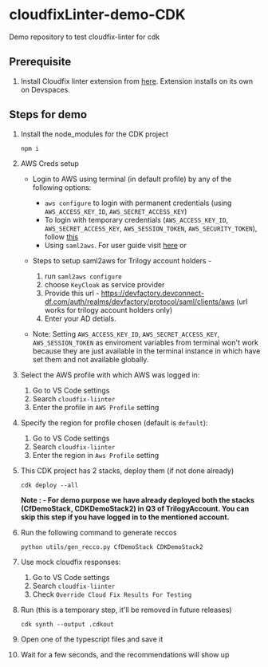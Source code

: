 # cloudfixLinter-demo-CDK
Demo repository to test cloudfix-linter for cdk

## Prerequisite

1. Install Cloudfix linter extension from [here](https://open-vsx.trilogy.devspaces.com/extension/devfactory/cloudfix-linter). Extension installs on its own on Devspaces.

## Steps for demo

1. Install the node_modules for the CDK project
    ```
    npm i
    ```
2. AWS Creds setup
   - Login to AWS using terminal (in default profile) by any of the following options:
     - `aws configure` to login with permanent credentials (using `AWS_ACCESS_KEY_ID`, `AWS_SECRET_ACCESS_KEY`)
     - To login with temporary credentials (`AWS_ACCESS_KEY_ID`, `AWS_SECRET_ACCESS_KEY`, `AWS_SESSION_TOKEN`, `AWS_SECURITY_TOKEN`), follow [this](https://docs.aws.amazon.com/IAM/latest/UserGuide/id_credentials_temp_use-resources.html#using-temp-creds-sdk-cli)
     - Using `saml2aws`. For user guide visit [here](https://docs.aws.amazon.com/IAM/latest/UserGuide/id_credentials_temp_use-resources.html#using-temp-creds-sdk-cli)
      or 
    - Steps to setup saml2aws for Trilogy account holders -
      1.  run `saml2aws configure`
      2.  choose `KeyCloak` as service provider
      3.  Provide this url - https://devfactory.devconnect-df.com/auth/realms/devfactory/protocol/saml/clients/aws (url works for trilogy account holders only)
      4.  Enter your AD detials.     
      
    - Note: Setting `AWS_ACCESS_KEY_ID`, `AWS_SECRET_ACCESS_KEY`, `AWS_SESSION_TOKEN` as enviroment variables from terminal won't work because they are just available in the terminal instance in which have set them and not available globally.

3. Select the AWS profile with which AWS was logged in:
    1. Go to VS Code settings
    2. Search `cloudfix-liinter`
    3. Enter the profile in `AWS Profile` setting
4. Specify the region for profile chosen (default is `default`):
    1. Go to VS Code settings
    2. Search `cloudfix-liinter`
    3. Enter the region in `Aws Profile` setting

5. This CDK project has 2 stacks, deploy them (if not done already)
    ```
    cdk deploy --all
    ```
    **Note : - For demo purpose we have already deployed both the stacks (CfDemoStack, CDKDemoStack2) in Q3 of TrilogyAccount. You can skip this step if you have logged in to the mentioned account.**
6. Run the following command to generate reccos
    ```
    python utils/gen_recco.py CfDemoStack CDKDemoStack2
    ```
7. Use mock cloudfix responses:
    1. Go to VS Code settings
    2. Search `cloudfix-liinter`
    3. Check `Override Cloud Fix Results For Testing`
8. Run (this is a temporary step, it'll be removed in future releases)
    ```
    cdk synth --output .cdkout
    ```
9. Open one of the typescript files and save it

10. Wait for a few seconds, and the recommendations will show up
